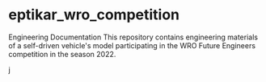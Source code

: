 # eptikar_wro_competition
Engineering Documentation
This repository contains engineering materials of a self-driven vehicle's model participating in the WRO Future Engineers competition in the season 2022.

j
